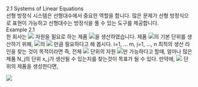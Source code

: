 2.1 Systems of Linear Equations  
선형 방정식 시스템은 선형대수에서 중요한 역할을 합니다. 많은 문제가 선형 방정식으로 표현이 가능하고 선형대수는 방정식을 풀 수 있는 도구를 제공합니다.  
Example 2.1   
한 회사는 ![](https://latex.codecogs.com/svg.image?R_{1},%20...,%20R_{m}) 자원을 필요로 하는 제품 ![](https://latex.codecogs.com/svg.image?N_{1},%20...,%20N_{n})을 생산하였습니다. 제품 ![](https://latex.codecogs.com/svg.image?N_{j})의 기본 단위를 생산하기 위해, ![](https://latex.codecogs.com/svg.image?R_{i})의 ![](https://latex.codecogs.com/svg.image?a_{ij}) 만큼 필요하다고 해 봅시다. i=1, ... m, j=1, ..., n
최적의 생산 라인을 찾는 것이 목적이라면 즉, 전체 ![](https://latex.codecogs.com/svg.image?b_{i}) 단위의 자원 ![](https://latex.codecogs.com/svg.image?R_{i})만 가능하다고 할때, 얼마나 많은 제품 N_j의 단위 x_j가 생산될 수 있는지를 찾는것이 목표가 될 수 있다.
만약에,  ![](https://latex.codecogs.com/svg.image?x_{1},%20...,%20x_{n}) 단위의 제품을 생성한다면, 

![](https://latex.codecogs.com/svg.image?a_{1j}%20*%20R_{1}%20+%20a_{2j}%20*%20R_{2}%20+%20...%20+%20a_{mj}%20*%20R_{m}%20=%20N_{j})
